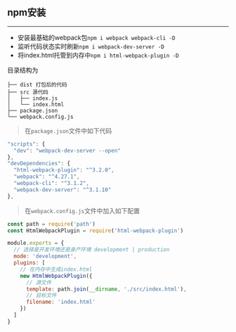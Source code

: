 
## npm安装
---

- 安装最基础的webpack包`npm i webpack webpack-cli -D`
- 监听代码状态实时刷新`npm i webpack-dev-server -D`
- 将index.html托管到内存中`npm i html-webpack-plugin -D`

目录结构为

```
├── dist 打包后的代码
├── src 源代码
│   ├── index.js
│   └── index.html
├── package.json
└── webpack.config.js
```

> 在`package.json`文件中如下代码

```js
"scripts": {
  "dev": "webpack-dev-server --open"
},
"devDependencies": {
  "html-webpack-plugin": "^3.2.0",
  "webpack": "^4.27.1",
  "webpack-cli": "^3.1.2",
  "webpack-dev-server": "^3.1.10"
},
```

> 在`webpack.config.js`文件中加入如下配置

```js
const path = require('path')
const HtmlWebpackPlugin = require('html-webpack-plugin')

module.exports = {
  // 选择是开发环境还是身产环境 development | production
  mode: 'development',
  plugins: [
    // 在内存中生成index.html
    new HtmlWebpackPlugin({
      // 源文件
      template: path.join(__dirname, './src/index.html'),
      // 目标文件
      filename: 'index.html'
    })
  ]
}
```

